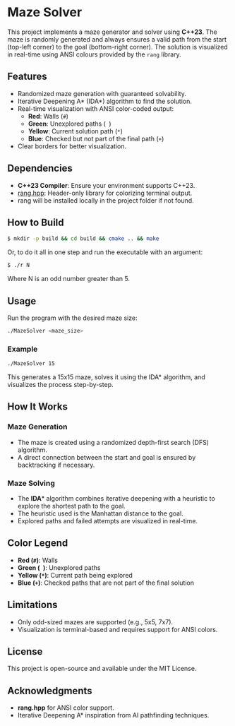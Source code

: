 # Maze Solver

This project implements a maze generator and solver using **C++23**. The maze is randomly generated and always ensures a valid path from the start (top-left corner) to the goal (bottom-right corner). The solution is visualized in real-time using ANSI colours provided by the `rang` library.

## Features
- Randomized maze generation with guaranteed solvability.
- Iterative Deepening A* (IDA*) algorithm to find the solution.
- Real-time visualization with ANSI color-coded output:
  - **Red**: Walls (`#`)
  - **Green**: Unexplored paths (` `)
  - **Yellow**: Current solution path (`*`)
  - **Blue**: Checked but not part of the final path (`+`)
- Clear borders for better visualization.

## Dependencies
- **C++23 Compiler**: Ensure your environment supports C++23.
- [rang.hpp](https://github.com/agauniyal/rang): Header-only library for colorizing terminal output.
- rang will be installed locally in the project folder if not found.

## How to Build

```bash
$ mkdir -p build && cd build && cmake .. && make
```
Or, to do it all in one step and run the executable with an argument:

```bash
$ ./r N
```
Where N is an odd number greater than 5.

## Usage
Run the program with the desired maze size:

```bash
./MazeSolver <maze_size>
```

### Example
```bash
./MazeSolver 15
```
This generates a 15x15 maze, solves it using the IDA* algorithm, and visualizes the process step-by-step.

## How It Works
### Maze Generation
- The maze is created using a randomized depth-first search (DFS) algorithm.
- A direct connection between the start and goal is ensured by backtracking if necessary.

### Maze Solving
- The **IDA*** algorithm combines iterative deepening with a heuristic to explore the shortest path to the goal.
- The heuristic used is the Manhattan distance to the goal.
- Explored paths and failed attempts are visualized in real-time.

## Color Legend
- **Red (`#`)**: Walls
- **Green (` `)**: Unexplored paths
- **Yellow (`*`)**: Current path being explored
- **Blue (`+`)**: Checked paths that are not part of the final solution

## Limitations
- Only odd-sized mazes are supported (e.g., 5x5, 7x7).
- Visualization is terminal-based and requires support for ANSI colors.

## License
This project is open-source and available under the MIT License.

## Acknowledgments
- **rang.hpp** for ANSI color support.
- Iterative Deepening A* inspiration from AI pathfinding techniques.
